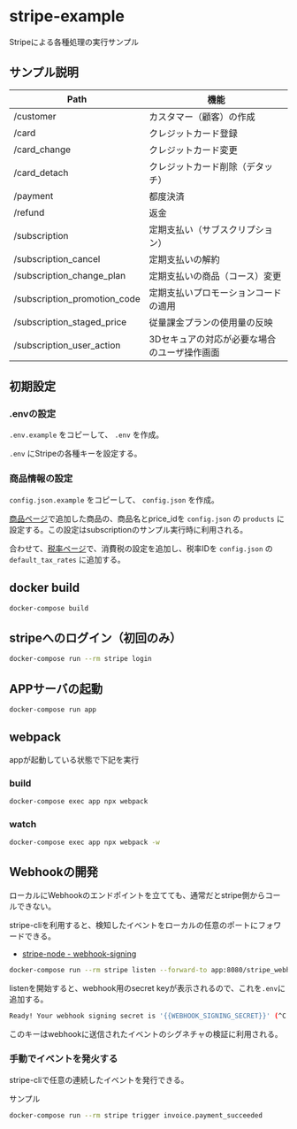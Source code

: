 # stripe-example

Stripeによる各種処理の実行サンプル

## サンプル説明

| Path | 機能 |
|-----|-----|
|/customer|カスタマー（顧客）の作成|
|/card|クレジットカード登録|
|/card_change|クレジットカード変更|
|/card_detach|クレジットカード削除（デタッチ）|
|/payment|都度決済|
|/refund|返金|
|/subscription|定期支払い（サブスクリプション）|
|/subscription_cancel|定期支払いの解約|
|/subscription_change_plan|定期支払いの商品（コース）変更|
|/subscription_promotion_code|定期支払いプロモーションコードの適用|
|/subscription_staged_price|従量課金プランの使用量の反映|
|/subscription_user_action|3Dセキュアの対応が必要な場合のユーザ操作画面|

## 初期設定

### .envの設定

`.env.example` をコピーして、 `.env` を作成。

`.env` にStripeの各種キーを設定する。

### 商品情報の設定

`config.json.example` をコピーして、 `config.json` を作成。

[商品ページ](https://dashboard.stripe.com/test/products)で追加した商品の、商品名とprice_idを `config.json` の `products` に設定する。この設定はsubscriptionのサンプル実行時に利用される。

合わせて、[税率ページ](https://dashboard.stripe.com/test/tax-rates)で、消費税の設定を追加し、税率IDを `config.json` の `default_tax_rates` に追加する。

## docker build

```bash
docker-compose build
```

## stripeへのログイン（初回のみ）

```bash
docker-compose run --rm stripe login
```

## APPサーバの起動

```bash
docker-compose run app
```

## webpack

appが起動している状態で下記を実行

### build

```bash
docker-compose exec app npx webpack
```

### watch

```bash
docker-compose exec app npx webpack -w
```

## Webhookの開発

ローカルにWebhookのエンドポイントを立てても、通常だとstripe側からコールできない。

stripe-cliを利用すると、検知したイベントをローカルの任意のポートにフォワードできる。

* [stripe-node - webhook-signing](https://github.com/stripe/stripe-node/tree/master/examples/webhook-signing)

```bash
docker-compose run --rm stripe listen --forward-to app:8080/stripe_webhook
```

listenを開始すると、webhook用のsecret keyが表示されるので、これを`.env`に追加する。

```bash
Ready! Your webhook signing secret is '{{WEBHOOK_SIGNING_SECRET}}' (^C to quit)
```

このキーはwebhookに送信されたイベントのシグネチャの検証に利用される。

### 手動でイベントを発火する

stripe-cliで任意の連続したイベントを発行できる。

サンプル

```bash
docker-compose run --rm stripe trigger invoice.payment_succeeded
```
